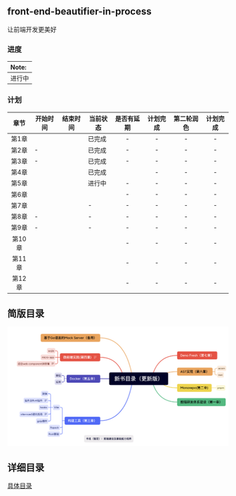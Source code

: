 ## front-end-beautifier-in-process
让前端开发更美好

### 进度

| Note:  |
| :----- |
| 进行中 |



### 计划

| 章节  | 开始时间 | 结束时间 | 当前状态 | 是否有延期 | 计划完成 | 第二轮润色| 计划完成 |
|:---:| ---- | ---- | ---- |:-----:|:-----:| :-----:| :-----:|
| 第1章 |      |      |   已完成   |  -  | - | -  |-  |
| 第2章 | - |      | 已完成  |   -   |  - | -  | -  |
| 第3章 | - |     |   已完成  |  -  |   -  | -  | -  |
| 第4章 |   |  | 已完成 |   |  - | -  | -  |
| 第5章 |  |  | 进行中  | -     |  -  | -  | -  |
| 第6章 |  |  |  | -    |  - | -  | -  |
| 第7章 |      |      |   -   |  -  | - | -  |-  |
| 第8章 | - |      | -  |   -   |  - | -  | -  |
| 第9章 | - |     |   -   |  -  |   -  | -  | -  |
| 第10章 |   |  |  | -    |  - | -  | -  |
| 第11章 |  |  |  | -     |  -  | -  | -  |
| 第12章 |  |  |  | -    |  - | -  | -  |

## 简版目录
![](./pic/category.png)

## 详细目录
[具体目录](./category.md)
